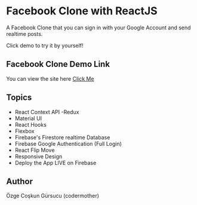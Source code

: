 # Facebook Clone with ReactJS

A Facebook Clone that you can sign in with your Google Account and send realtime posts.

Click demo to try it by yourself!

## Facebook Clone Demo Link

You can view the site here
[Click Me](https://facebook-clone-v5.web.app/)

## Topics

- React Context API -Redux
- Material UI
- React Hooks
- Flexbox
- Firebase's Firestore realtime Database
- Firebase Google Authentication (Full Login)
- React Flip Move
- Responsive Design
- Deploy the App LIVE on Firebase

## Author

Özge Coşkun Gürsucu (codermother)
